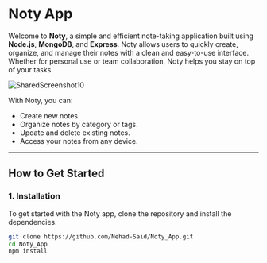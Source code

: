 # Noty App

Welcome to **Noty**, a simple and efficient note-taking application built using **Node.js**, **MongoDB**, and **Express**. Noty allows users to quickly create, organize, and manage their notes with a clean and easy-to-use interface. Whether for personal use or team collaboration, Noty helps you stay on top of your tasks.

![SharedScreenshot10](https://github.com/user-attachments/assets/ba3ec67d-d6a3-4fd9-9584-d8268005596c)

With Noty, you can:
- Create new notes.
- Organize notes by category or tags.
- Update and delete existing notes.
- Access your notes from any device.

---

## How to Get Started

### 1. Installation
To get started with the Noty app, clone the repository and install the dependencies.

```bash
git clone https://github.com/Nehad-Said/Noty_App.git
cd Noty_App
npm install

